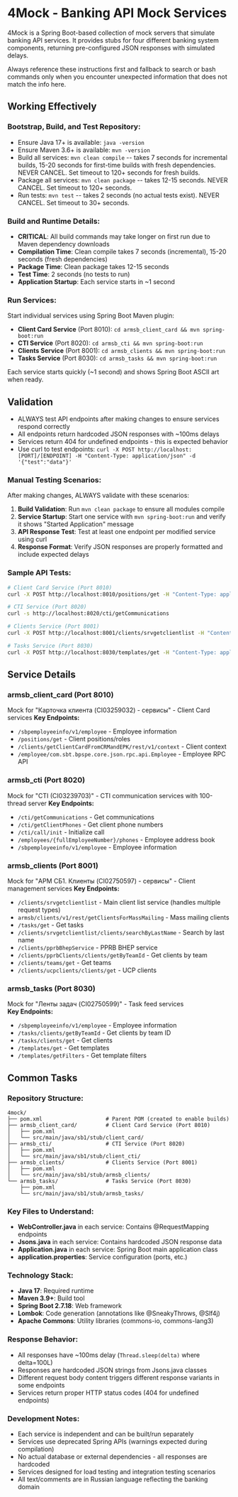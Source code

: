 # 4Mock - Banking API Mock Services

4Mock is a Spring Boot-based collection of mock servers that simulate banking API services. It provides stubs for four different banking system components, returning pre-configured JSON responses with simulated delays.

Always reference these instructions first and fallback to search or bash commands only when you encounter unexpected information that does not match the info here.

## Working Effectively

### Bootstrap, Build, and Test Repository:
- Ensure Java 17+ is available: `java -version`
- Ensure Maven 3.6+ is available: `mvn -version` 
- Build all services: `mvn clean compile` -- takes 7 seconds for incremental builds, 15-20 seconds for first-time builds with fresh dependencies. NEVER CANCEL. Set timeout to 120+ seconds for fresh builds.
- Package all services: `mvn clean package` -- takes 12-15 seconds. NEVER CANCEL. Set timeout to 120+ seconds.
- Run tests: `mvn test` -- takes 2 seconds (no actual tests exist). NEVER CANCEL. Set timeout to 30+ seconds.

### Build and Runtime Details:
- **CRITICAL**: All build commands may take longer on first run due to Maven dependency downloads
- **Compilation Time**: Clean compile takes 7 seconds (incremental), 15-20 seconds (fresh dependencies)
- **Package Time**: Clean package takes 12-15 seconds  
- **Test Time**: 2 seconds (no tests to run)
- **Application Startup**: Each service starts in ~1 second

### Run Services:
Start individual services using Spring Boot Maven plugin:

- **Client Card Service** (Port 8010): `cd armsb_client_card && mvn spring-boot:run`
- **CTI Service** (Port 8020): `cd armsb_cti && mvn spring-boot:run`
- **Clients Service** (Port 8001): `cd armsb_clients && mvn spring-boot:run` 
- **Tasks Service** (Port 8030): `cd armsb_tasks && mvn spring-boot:run`

Each service starts quickly (~1 second) and shows Spring Boot ASCII art when ready.

## Validation

- ALWAYS test API endpoints after making changes to ensure services respond correctly
- All endpoints return hardcoded JSON responses with ~100ms delays
- Services return 404 for undefined endpoints - this is expected behavior
- Use curl to test endpoints: `curl -X POST http://localhost:[PORT]/[ENDPOINT] -H "Content-Type: application/json" -d '{"test":"data"}'`

### Manual Testing Scenarios:
After making changes, ALWAYS validate with these scenarios:

1. **Build Validation**: Run `mvn clean package` to ensure all modules compile
2. **Service Startup**: Start one service with `mvn spring-boot:run` and verify it shows "Started Application" message
3. **API Response Test**: Test at least one endpoint per modified service using curl
4. **Response Format**: Verify JSON responses are properly formatted and include expected delays

### Sample API Tests:
```bash
# Client Card Service (Port 8010)
curl -X POST http://localhost:8010/positions/get -H "Content-Type: application/json" -d '{"test":"data"}'

# CTI Service (Port 8020) 
curl -s http://localhost:8020/cti/getCommunications

# Clients Service (Port 8001)
curl -X POST http://localhost:8001/clients/srvgetclientlist -H "Content-Type: application/json" -d '{"test":"ARMSB_CLIENTS"}'

# Tasks Service (Port 8030)
curl -X POST http://localhost:8030/templates/get -H "Content-Type: application/json" -d '{"test":"data"}'
```

## Service Details

### armsb_client_card (Port 8010)
Mock for "Карточка клиента (CI03259032) - сервисы" - Client Card services
**Key Endpoints:**
- `/sbpemployeeinfo/v1/employee` - Employee information  
- `/positions/get` - Client positions/roles
- `/clients/getClientCardFromCRMandEPK/rest/v1/context` - Client context
- `/employee/com.sbt.bpspe.core.json.rpc.api.Employee` - Employee RPC API

### armsb_cti (Port 8020)
Mock for "CTI (CI03239703)" - CTI communication services with 100-thread server
**Key Endpoints:**
- `/cti/getCommunications` - Get communications
- `/cti/getClientPhones` - Get client phone numbers  
- `/cti/call/init` - Initialize call
- `/employees/{fullEmployeeNumber}/phones` - Employee address book
- `/sbpemployeeinfo/v1/employee` - Employee information

### armsb_clients (Port 8001)
Mock for "АРМ СБ1. Клиенты (CI02750597) - сервисы" - Client management services
**Key Endpoints:**
- `/clients/srvgetclientlist` - Main client list service (handles multiple request types)
- `armsb/clients/v1/rest/getClientsForMassMailing` - Mass mailing clients
- `/tasks/get` - Get tasks
- `/clients/srvgetclientlist/clients/searchByLastName` - Search by last name
- `/clients/pprbBhepService` - PPRB BHEP service
- `/clients/pprbClients/clients/getByTeamId` - Get clients by team
- `/clients/teams/get` - Get teams
- `/clients/ucpclients/clients/get` - UCP clients

### armsb_tasks (Port 8030)
Mock for "Ленты задач (CI02750599)" - Task feed services  
**Key Endpoints:**
- `/sbpemployeeinfo/v1/employee` - Employee information
- `/tasks/clients/getByTeamId` - Get clients by team ID
- `/tasks/clients/get` - Get clients
- `/templates/get` - Get templates
- `/templates/getFilters` - Get template filters

## Common Tasks

### Repository Structure:
```
4mock/
├── pom.xml                    # Parent POM (created to enable builds)
├── armsb_client_card/         # Client Card Service (Port 8010)
│   ├── pom.xml
│   └── src/main/java/sb1/stub/client_card/
├── armsb_cti/                 # CTI Service (Port 8020)  
│   ├── pom.xml
│   └── src/main/java/sb1/stub/client_cti/
├── armsb_clients/             # Clients Service (Port 8001)
│   ├── pom.xml
│   └── src/main/java/sb1/stub/armsb_clients/
└── armsb_tasks/               # Tasks Service (Port 8030)
    ├── pom.xml
    └── src/main/java/sb1/stub/armsb_tasks/
```

### Key Files to Understand:
- **WebController.java** in each service: Contains @RequestMapping endpoints
- **Jsons.java** in each service: Contains hardcoded JSON response data
- **Application.java** in each service: Spring Boot main application class
- **application.properties**: Service configuration (ports, etc.)

### Technology Stack:
- **Java 17**: Required runtime
- **Maven 3.9+**: Build tool 
- **Spring Boot 2.7.18**: Web framework
- **Lombok**: Code generation (annotations like @SneakyThrows, @Slf4j)
- **Apache Commons**: Utility libraries (commons-io, commons-lang3)

### Response Behavior:
- All responses have ~100ms delay (`Thread.sleep(delta)` where delta=100L)
- Responses are hardcoded JSON strings from Jsons.java classes
- Different request body content triggers different response variants in some endpoints
- Services return proper HTTP status codes (404 for undefined endpoints)

### Development Notes:
- Each service is independent and can be built/run separately
- Services use deprecated Spring APIs (warnings expected during compilation)
- No actual database or external dependencies - all responses are hardcoded
- Services designed for load testing and integration testing scenarios
- All text/comments are in Russian language reflecting the banking domain